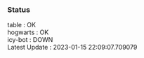 ### Status


table : OK  
hogwarts : OK  
icy-bot : DOWN  
Latest Update : 2023-01-15 22:09:07.709079
